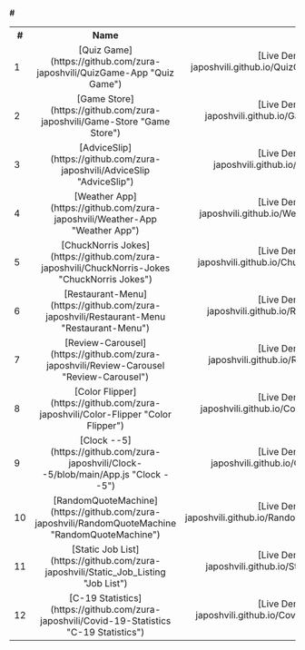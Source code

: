 #### #<table>

  <tbody>
    <tr>
      <th>#</th>
      <th align="center">Name</th>
      <th align="right">Live Demo</th>
    </tr>
    <tr>
      <td>1</td>
      <td align="center">[Quiz Game](https://github.com/zura-japoshvili/QuizGame-App "Quiz Game")</td>
      <td align="right">[Live Demo](https://zura-japoshvili.github.io/QuizGame-App/ "Live Demo")</td>
    </tr>
    <tr>
      <td>2</td>
      <td align="center">[Game Store](https://github.com/zura-japoshvili/Game-Store "Game Store")</td>
      <td align="right">[Live Demo](https://zura-japoshvili.github.io/Game-Store/ "Live Demo")</td>
    </tr>
    <tr>
      <td>3</td>
      <td align="center">[AdviceSlip](https://github.com/zura-japoshvili/AdviceSlip "AdviceSlip")</td>
      <td align="right">[Live Demo](https://zura-japoshvili.github.io/AdviceSlip/ "Live Demo")</td>
    </tr>
	    <tr>
      <td>4</td>
      <td align="center">[Weather App](https://github.com/zura-japoshvili/Weather-App "Weather App")</td>
      <td align="right">[Live Demo](https://zura-japoshvili.github.io/Weather-App/ "Live Demo")</td>
    </tr>
		    <tr>
      <td>5</td>
      <td align="center">[ChuckNorris Jokes](https://github.com/zura-japoshvili/ChuckNorris-Jokes "ChuckNorris Jokes")</td>
      <td align="right">[Live Demo](https://zura-japoshvili.github.io/ChuckNorris-Jokes/ "Live Demo")</td>
    </tr>
		    <tr>
      <td>6</td>
      <td align="center">[Restaurant-Menu](https://github.com/zura-japoshvili/Restaurant-Menu "Restaurant-Menu")</td>
      <td align="right">[Live Demo](https://zura-japoshvili.github.io/Restaurant-Menu/ "Live Demo")</td>
    </tr>	    <tr>
      <td>7</td>
      <td align="center">[Review-Carousel](https://github.com/zura-japoshvili/Review-Carousel "Review-Carousel")</td>
      <td align="right">[Live Demo](https://zura-japoshvili.github.io/Review-Carousel/ "Live Demo")</td>
    </tr>	    <tr>
      <td>8</td>
      <td align="center">[Color Flipper](https://github.com/zura-japoshvili/Color-Flipper "Color Flipper")</td>
      <td align="right">[Live Demo](https://zura-japoshvili.github.io/Color-Flipper/ "Live Demo")</td>
    </tr>	    <tr>
      <td>9</td>
      <td align="center">[Clock --5](https://github.com/zura-japoshvili/Clock--5/blob/main/App.js "Clock --5")</td>
      <td align="right">[Live Demo](https://zura-japoshvili.github.io/Clock--5/# "Live Demo")</td>
    </tr>
	 <tr>
      <td>10</td>
      <td align="center">[RandomQuoteMachine](https://github.com/zura-japoshvili/RandomQuoteMachine "RandomQuoteMachine")</td>
      <td align="right">[Live Demo](https://zura-japoshvili.github.io/RandomQuoteMachine/ "Live Demo")</td>
    </tr>
		 <tr>
      <td>11</td>
      <td align="center">[Static Job List](https://github.com/zura-japoshvili/Static_Job_Listing "Job List")</td>
      <td align="right">[Live Demo](https://zura-japoshvili.github.io/Static_Job_Listing/ "Live Demo")</td>
    </tr>
		 <tr>
      <td>12</td>
      <td align="center">[C-19 Statistics](https://github.com/zura-japoshvili/Covid-19-Statistics "C-19 Statistics")</td>
      <td align="right">[Live Demo](https://zura-japoshvili.github.io/Covid-19-Statistics/ "Live Demo")</td>
    </tr>
  </tbody>
</table>
